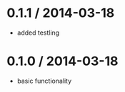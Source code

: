 
0.1.1 / 2014-03-18 
==================

 * added testling

0.1.0 / 2014-03-18 
==================

* basic functionality
